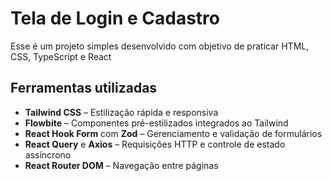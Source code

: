 # Tela de Login e Cadastro

Esse é um projeto simples desenvolvido com objetivo de praticar HTML, CSS, TypeScript e React

## Ferramentas utilizadas

- **Tailwind CSS** – Estilização rápida e responsiva  
- **Flowbite** – Componentes pré-estilizados integrados ao Tailwind  
- **React Hook Form** com **Zod** – Gerenciamento e validação de formulários  
- **React Query** e **Axios** – Requisições HTTP e controle de estado assíncrono  
- **React Router DOM** – Navegação entre páginas  


